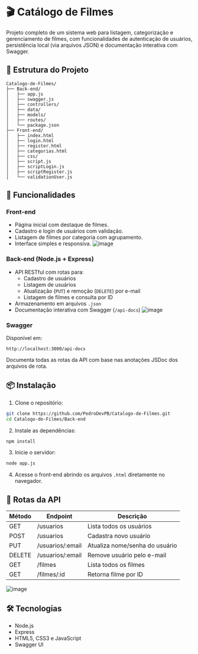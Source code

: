 # 🎬 Catálogo de Filmes

Projeto completo de um sistema web para listagem, categorização e gerenciamento de filmes, com funcionalidades de autenticação de usuários, persistência local (via arquivos JSON) e documentação interativa com Swagger.


## 📁 Estrutura do Projeto

```
Catalogo-de-Filmes/
├── Back-end/
│   ├── app.js
│   ├── swagger.js
│   ├── controllers/
│   ├── data/
│   ├── models/
│   ├── routes/
│   └── package.json
├── Front-end/
│   ├── index.html
│   ├── login.html
│   ├── register.html
│   ├── categorias.html
│   ├── css/
│   ├── script.js
│   ├── scriptLogin.js
│   ├── scriptRegister.js
│   └── validationUser.js
```

## 🚀 Funcionalidades

### Front-end

- Página inicial com destaque de filmes.
- Cadastro e login de usuários com validação.
- Listagem de filmes por categoria com agrupamento.
- Interface simples e responsiva.
![image](https://github.com/user-attachments/assets/ac2a0166-5f19-4d8c-8275-47ddcda6d16d)


### Back-end (Node.js + Express)

- API RESTful com rotas para:
  - Cadastro de usuários
  - Listagem de usuários
  - Atualização (`PUT`) e remoção (`DELETE`) por e-mail
  - Listagem de filmes e consulta por ID
- Armazenamento em arquivos `.json`
- Documentação interativa com Swagger (`/api-docs`)
![image](https://github.com/user-attachments/assets/fc72b089-b112-43d6-b5eb-479b0ceb7db9)


### Swagger

Disponível em:

```
http://localhost:3000/api-docs
```

Documenta todas as rotas da API com base nas anotações JSDoc dos arquivos de rota.

## 📦 Instalação

1. Clone o repositório:
```bash
git clone https://github.com/PedroDevPB/Catalogo-de-Filmes.git
cd Catalogo-de-Filmes/Back-end
```

2. Instale as dependências:
```bash
npm install
```

3. Inicie o servidor:
```bash
node app.js
```

4. Acesse o front-end abrindo os arquivos `.html` diretamente no navegador.

## 🧪 Rotas da API

| Método | Endpoint           | Descrição                          |
|--------|--------------------|------------------------------------|
| GET    | /usuarios          | Lista todos os usuários            |
| POST   | /usuarios          | Cadastra novo usuário              |
| PUT    | /usuarios/:email   | Atualiza nome/senha do usuário     |
| DELETE | /usuarios/:email   | Remove usuário pelo e-mail         |
| GET    | /filmes            | Lista todos os filmes              |
| GET    | /filmes/:id        | Retorna filme por ID               |

![image](https://github.com/user-attachments/assets/da7bd03a-0f73-4c4c-a3bd-22f21913c703)

## 🛠️ Tecnologias

- Node.js
- Express
- HTML5, CSS3 e JavaScript
- Swagger UI
